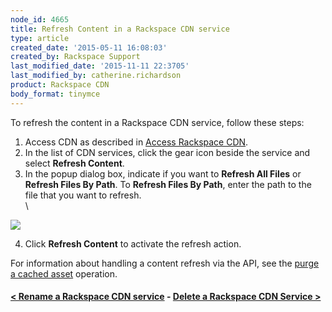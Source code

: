 ```yaml
---
node_id: 4665
title: Refresh Content in a Rackspace CDN service
type: article
created_date: '2015-05-11 16:08:03'
created_by: Rackspace Support
last_modified_date: '2015-11-11 22:3705'
last_modified_by: catherine.richardson
product: Rackspace CDN
body_format: tinymce
---
```


To refresh the content in a Rackspace CDN service, follow these steps:
1. Access CDN as described in [Access Rackspace
CDN](https://www.rackspace.com/knowledge_center/article/access-rackspace-cdn).
2. In the list of CDN services, click the gear icon beside the service
and select **Refresh Content**.
3. In the popup dialog box, indicate if you want to **Refresh All
Files** or **Refresh Files By Path**. To **Refresh Files By Path**,
enter the path to the file that you want to refresh.\
 \

![](/knowledge_center/sites/default/files/field/image/Screen%20Shot%202015-10-02%20at%2012.39.54%20PM.png)

 
4. Click **Refresh Content** to activate the refresh action.

For information about handling a content refresh via the API, see the
[purge a cached
asset](https://developer.rackspace.com/docs/cdn/v1/developer-guide/#purge-a-cached-asset)
operation.

 

#### [\< Rename a Rackspace CDN service](https://www.rackspace.com/knowledge_center/article/rename-a-rackspace-cdn-service)    -    [Delete a Rackspace CDN Service \>](https://www.rackspace.com/knowledge_center/article/delete-a-rackspace-cdn-service)

 

 

 


